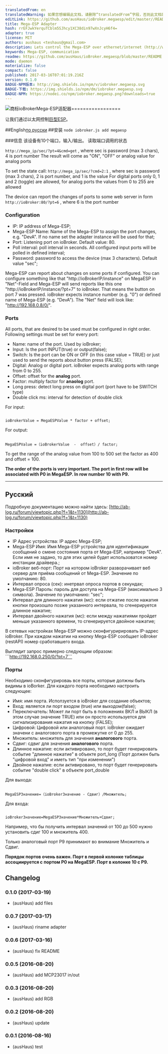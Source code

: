 ```yaml
---
translatedFrom: en
translatedWarning: 如果您想编辑此文档，请删除“translatedFrom”字段，否则此文档将再次自动翻译
editLink: https://github.com/ausHaus/ioBroker.megaesp/edit/master//README.md
title: Mega-ESP Adapter
hash: rrEFJwkYerquTCblm5SJhcy1XC38din97wXnJcyH6f4=
adapter: true
license: MIT
authors: aushaus <teshaus@gmail.com>
description: Lets control the Mega-ESP over ethernet/internet (http://www.ab-log.ru/forum/viewtopic.php?f=1&t=1130)
keywords: Mega-ESP, communication
readme: https://github.com/ausHaus/ioBroker.megaesp/blob/master/README.md
mode: daemon
materialize: false
compact: false
published: 2017-03-16T07:01:19.216Z
version: 0.1.0
BADGE-NPM版本: http://img.shields.io/npm/v/iobroker.megaesp.svg
BADGE-下载: https://img.shields.io/npm/dm/iobroker.megaesp.svg
BADGE-NPM: https://nodei.co/npm/iobroker.megaesp.png?downloads=true
---
```

![商标](zh-cn/adapterref/iobroker.megaesp/../../../en/adapterref/iobroker.megaesp/admin/megad.png)ioBrokerMega-ESP适配器=================


让我们通过以太网控制[巨型ESP](http://ab-log.ru/forum/viewtopic.php?f=1&t=1130)。

##English[по русски](#Русский)
##安装
```node iobroker.js add megaesp```

###信息
该设备有10个端口，输入/输出。
读取端口调用的状态

```http://mega_ip/sec/?pt=4&cmd=get``` , where sec is password (max 3 chars), 4 is port number
The result will come as "ON", "OFF" or analog value for analog ports

To set the state call:
```http://mega_ip/sec/?cmd=2:1``` , where sec is password (max 3 chars), 2 is port number, and 1 is the value
For digital ports only 0, 1 and 2 (toggle) are allowed, for analog ports the values from 0 to 255 are allowed

The device can report the changes of ports to some web server in form
```http://ioBroker:80/?pt=6```  , where 6 is the port number

### Configuration

- IP: IP address of Mega-ESP;
- Mega-ESP Name: Name of the Mega-ESP to assign the port changes, e.g. "DevA". If no name set the adapter instance will be used for that;
- Port: Listening port on ioBroker. Default value: 80.
- Poll interval: poll interval in seconds. All configured input ports will be polled in defined interval;
- Password: password to access the device (max 3 characters). Default value "sec";

Mega-ESP can report about changes on some ports if configured.
You can configure something like that "http://ioBrokerIP/instance" on MegaESP in "Net"-Field and Mega-ESP will send reports like this one "http://ioBrokerIP/instance/?pt=7" to ioBroker.
That means the button on port 7 was pressed. ioBroker expects instance number (e.g. "0") or defined name of Mega-ESP (e.g. "DevA"). The "Net" field will look like: "http://192.168.0.8/0/".

### Ports
All ports, that are desired to be used must be configured in right order. Following settings must be set for every port:

- Name: name of the port. Used by ioBroker;
- Input: Is the port INPUT(true) or output(false);
- Switch: Is the port can be ON or OFF (in this case value = TRUE) or just used to send the reports about button press (FALSE);
- Digital: Analog or digital port. ioBroker expects analog ports with range from 0 to 255.
- Offset: offset for the **analog** port.
- Factor:  multiply factor for **anaolog** port.
- Long press: detect long press on digital port (port have to be SWITCH type)
- Double click ms: interval for detection of double click

For input:
```

ioBrokerValue = MegaESPValue * factor + offset;

```

For output:
```

MegaESPValue =（ioBrokerValue  -  offset）/ factor;

```

To get the range of the analog value from 100 to 500 set the factor as 400 and offset = 100.

**The order of the ports is very important. The port in first row will be associated with P0 in MegaESP. In row number 10 with P9.**

-------------------
## Русский
Подробную документацию можно найти здесь: [http://ab-log.ru/forum/viewtopic.php?f=1&t=1130](http://ab-log.ru/forum/viewtopic.php?f=1&t=1130)

### Настройки

- IP Адрес устройства: IP адрес Mega-ESP;
- Mega-ESP Имя: Имя Mega-ESP устройства для идентификации сообщений о смене состояния порта от Mega-ESP, например "DevA". Если имя не задано, то для этих целей будет использоватся номер инстанции драйвера.;
- ioBroker веб-порт: Порт на котором ioBroker разворачивает веб сервер для приёма сообщений от Mega-ESP. Значение по умолчанию: 80.
- Интервал опроса (сек): инетрвал опроса портов в секундах;
- Mega-ESP Пароль: пароль для доступа на Mega-ESP (максимально 3 символа). Значение по умолчанию: "sec";
- Интервал для длинного нажатия (мс): если отжатие после нажатия кнопки произошло позже указанного интервала, то сгенерируется длинное нажатие;
- Интервал двойного нажатия (мс): если между нажатиями пройдет меньше указанного времени, то сгенерируется двойное нажатие;

В сетевых настройках Mega-ESP можно сконфигуририровать IP-адрес ioBroker. При каждом нажатии на кнопку Mega-ESP сообщает ioBroker (restAPI) номер сработавшего входа.

Выглядит запрос примерно следующим образом:
´´´http://192.168.0.250/0/?pt=7´´´

### Порты
Необходимо сконфигурироваь все порты, которые должны быть видимы в ioBorker. Для каждого порта необходимо настроить следующее:

- Имя: имя порта. Исползуется в ioBroker для создание объектов;
- Вход: является ли порт входом (true) или выходом(false);
- Переключатель: Может ли порт быть в положениях ВКЛ и ВЫКЛ (в этом случае значение TRUE) или он просто используется для сигнализирования нажатия на кнопку (FALSE);
- Цифровой: Цифровой или аналоговый порт. ioBroker ожидает значени с аналогового порта в промежутке от 0 до 255.
- Множитель:  множитель для значения **аналогового** порта.
- Сдвиг: сдвиг для значения **аналогового** порта.
- Длинное нажатие: если активировано, то порт будет генерировать событие "длинное нажатие" в объекте port_long (Порт должен быть "цифровой вход" и иметь тип "при изменении")
- Двойное нажатие: если активировано, то порт будет генерировать событие "double click" в объекте port_double

Для выхода:

```

MegaESPЗначение=（ioBrokerЗначение - Сдвиг）/Множитель;

```

Для входа:

```

ioBrokerЗначение=MegaESPЗначение*Множитель+Сдвиг;

```

Например, что бы получить интервал значений от 100 до 500 нужно установить сдиг 100 и множитель 400.

Только аналоговый порт P9 принимают во внимание Множитель и Сдвиг.

**Порядок портов очень важен. Порт в первой колонке таблицы ассоциируется с портом P0 на MegaESP. Порт в колонке 10 с P9.**

## Changelog
### 0.1.0 (2017-03-19)
* (ausHaus) add files

### 0.0.7 (2017-03-17)
* (ausHaus) riname adapter

### 0.0.6 (2017-03-16)
* (ausHaus) fix README

### 0.0.5 (2016-08-20)
* (ausHaus) add MCP23017 in/out

### 0.0.3 (2016-08-20)
* (ausHaus) add RGB

### 0.0.2 (2016-08-20)
* (ausHaus) update

### 0.0.1 (2016-08-16)
* (ausHaus) test